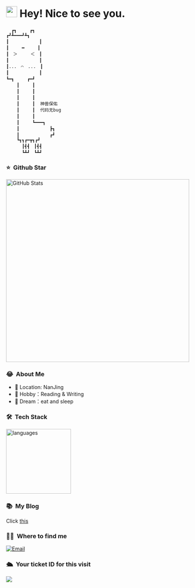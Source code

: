 <h1><img src="https://emojis.slackmojis.com/emojis/images/1531849430/4246/blob-sunglasses.gif?1531849430" width="30"/> Hey! Nice to see you.</h1>

```
  ┏┓　　　┏┓
┏┛┻━━━┛┻┓
┃　　　　　　　┃
┃　　　━　　　┃
┃　＞　　　＜　┃
┃　　　　　　　┃
┃...　⌒　...　┃
┃　　　　　　　┃
┗━┓　　　┏━┛
    ┃　　　┃　
    ┃　　　┃
    ┃　　　┃
    ┃　　　┃  神兽保佑
    ┃　　　┃  代码无bug　　
    ┃　　　┃
    ┃　　　┗━━━┓
    ┃　　　　　　　┣┓
    ┃　　　　　　　┏┛
    ┗┓┓┏━┳┓┏┛
      ┃┫┫　┃┫┫
      ┗┻┛　┗┻┛
```

### ⭐️ &nbsp;Github Star

<img width="500px"  alt="GitHub Stats" src="https://github-readme-stats.vercel.app/api?username=shengdaozm&count_private=true&show_icons=true"/>

### :joy: &nbsp;About Me
- 🔭 Location: NanJing
- 🌱 Hobby：Reading & Writing
- 🌙 Dream：eat and sleep

### 🛠 &nbsp;Tech Stack
<img src="https://github-readme-stats.vercel.app/api/top-langs/?username=shengdaozm&layout=compact&theme=tokyonight" alt="languages" height="177">

### 📚 &nbsp;My Blog
Click [this](http://shengdao.love)

### 🤝🏻 &nbsp;Where to find me
<a href="mailto:211471317@qq.com"><img alt="Email" src="https://img.shields.io/badge/Email-211471317@qq.com-blue?style=flat-square&logo=gmail"></a>


### 🛳 &nbsp;Your ticket ID for this visit
<img src="https://profile-counter.glitch.me/shengdaozm/count.svg" />
